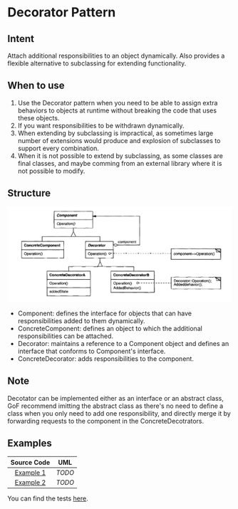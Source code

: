 # Decorator Pattern

## Intent

Attach additional responsibilities to an object dynamically. Also provides a flexible alternative to subclassing for extending functionality.

## When to use

1. Use the Decorator pattern when you need to be able to assign extra behaviors to objects at runtime without breaking the code that uses these objects.
2. If you want responsibilities to be withdrawn dynamically.
3. When extending by subclassing is impractical, as sometimes large number of extensions would produce and explosion of subclasses to support every combination.
4. When it is not possible to extend by subclassing, as some classes are final classes, and maybe comming from an external library where it is not possible to modify.

## Structure

<p align="center">
  <img src="figures/figure_1.png">
</p>

- Component: defines the interface for objects that can have responsibilities added to them dynamically.
- ConcreteComponent: defines an object to which the additional responsibilities can be attached.
- Decorator: maintains a reference to a Component object and defines an interface that conforms to Component's interface.
- ConcreteDecorator: adds responsibilities to the component.

## Note

Decotator can be implemented either as an interface or an abstract class, GoF recommend imitting the abstract class as there's no need to define a class when you only need to add one responsibility, and directly merge it by forwarding requests to the component in the ConcreteDecotrators.

## Examples

|        Source Code        |  UML   |
| :-----------------------: | :----: |
| [Example 1](example_1.ts) | _TODO_ |
| [Example 2](example_2.ts) | _TODO_ |

You can find the tests [here](index.test.ts).
